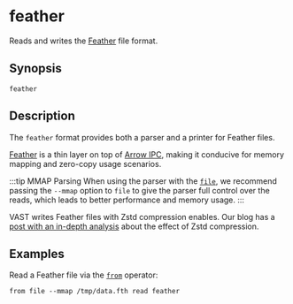 # feather

Reads and writes the [Feather][feather] file format.

[feather]: https://arrow.apache.org/docs/python/feather.html

## Synopsis

```
feather
```

## Description

The `feather` format provides both a parser and a printer for Feather files.

[Feather][feather] is a thin layer on top of [Arrow
IPC](https://arrow.apache.org/docs/python/ipc.html#ipc), making it
conducive for memory mapping and zero-copy usage scenarios.

:::tip MMAP Parsing
When using the parser with the [`file`](../connectors/file.md), we recommend
passing the `--mmap` option to `file` to give the parser full control over the
reads, which leads to better performance and memory usage.
:::

VAST writes Feather files with Zstd compression enables. Our blog has a [post
with an in-depth analysis][parquet-and-feather-blog] about the effect of Zstd
compression.

[parquet-and-feather-blog]: ../../../../blog/parquet-and-feather-writing-security-telemetry/


## Examples

Read a Feather file via the [`from`](../operators/sources/from.md) operator:

```
from file --mmap /tmp/data.fth read feather
```

